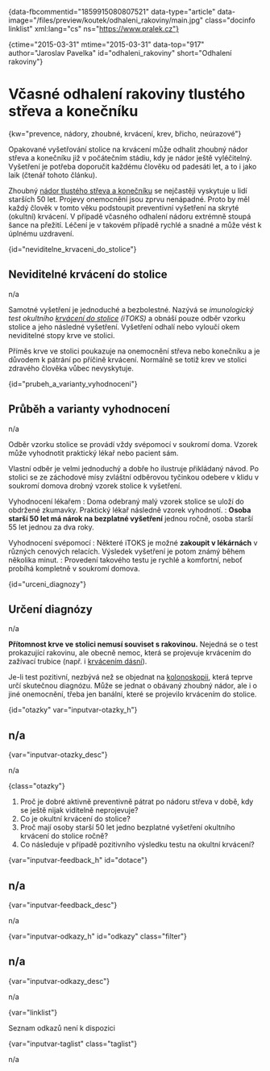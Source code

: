 
{data-fbcommentid="1859915080807521" data-type="article" data-image="/files/preview/koutek/odhaleni_rakoviny/main.jpg" class="docinfo linklist" xml:lang="cs" ns="https://www.pralek.cz"}

{ctime="2015-03-31" mtime="2015-03-31" data-top="917" author="Jaroslav Pavelka" id="odhaleni_rakoviny" short="Odhalení rakoviny"}

# Včasné odhalení rakoviny tlustého střeva a konečníku 

{kw="prevence, nádory, zhoubné, krvácení, krev, břicho, neúrazové"}

Opakované vyšetřování stolice na krvácení může odhalit zhoubný nádor střeva a konečníku již v počátečním stádiu, kdy je nádor ještě vyléčitelný. Vyšetření je potřeba doporučit každému člověku od padesáti let, a to i jako laik (čtenář tohoto článku). 

Zhoubný [nádor tlustého střeva a konečníku][1] se nejčastěji vyskytuje u lidí starších 50 let. Projevy onemocnění jsou zprvu nenápadné. Proto by měl každý člověk v tomto věku podstoupit preventivní vyšetření na skryté (okultní) krvácení. V případě včasného odhalení nádoru extrémně stoupá šance na přežití. Léčení je v takovém případě rychlé a snadné a může vést k úplnému uzdravení. 

{id="neviditelne\_krvaceni\_do_stolice"}

## Neviditelné krvácení do stolice 

n/a 

Samotné vyšetření je jednoduché a bezbolestné. Nazývá se _imunologický test okultního [krvácení do stolice][2] (iTOKS)_ a obnáší pouze odběr vzorku stolice a jeho následné vyšetření. Vyšetření odhalí nebo vyloučí okem neviditelné stopy krve ve stolici. 

Příměs krve ve stolici poukazuje na onemocnění střeva nebo konečníku a je důvodem k pátrání po příčině krvácení. Normálně se totiž krev ve stolici zdravého člověka vůbec nevyskytuje. 

{id="prubeh\_a\_varianty_vyhodnoceni"}

## Průběh a varianty vyhodnocení 

n/a 

Odběr vzorku stolice se provádí vždy svépomocí v soukromí doma. Vzorek může vyhodnotit praktický lékař nebo pacient sám. 

Vlastní odběr je velmi jednoduchý a dobře ho ilustruje přikládaný návod. Po stolici se ze záchodové mísy zvláštní odběrovou tyčinkou odebere v klidu v soukromí domova drobný vzorek stolice k vyšetření. 

Vyhodnocení lékařem 
:   Doma odebraný malý vzorek stolice se uloží do obdržené zkumavky. Praktický lékař následně vzorek vyhodnotí. 
:   **Osoba starší 50 let má nárok na bezplatné vyšetření** jednou ročně, osoba starší 55 let jednou za dva roky. 

Vyhodnocení svépomocí 
:   Některé iTOKS je možné **zakoupit v lékárnách** v různých cenových relacích. Výsledek vyšetření je potom známý během několika minut. 
:   Provedení takového testu je rychlé a komfortní, neboť probíhá kompletně v soukromí domova. 

{id="urceni_diagnozy"}

## Určení diagnózy 

n/a 

**Přítomnost krve ve stolici nemusí souviset s rakovinou.** Nejedná se o test prokazující rakovinu, ale obecně nemoc, která se projevuje krvácením do zažívací trubice (např. i [krvácením dásní][3]). 

Je-li test pozitivní, nezbývá než se objednat na [kolonoskopii][1], která teprve určí skutečnou diagnózu. Může se jednat o obávaný zhoubný nádor, ale i o jiné onemocnění, třeba jen banální, které se projevilo krvácením do stolice. 

{id="otazky" var="inputvar-otazky_h"}

## n/a 

{var="inputvar-otazky_desc"}

n/a 

{class="otazky"}

  1. Proč je dobré aktivně preventivně pátrat po nádoru střeva v době, kdy se ještě nijak viditelně neprojevuje? 
  2. Co je okultní krvácení do stolice? 
  3. Proč mají osoby starší 50 let jedno bezplatné vyšetření okultního krvácení do stolice ročně? 
  4. Co následuje v případě pozitivního výsledku testu na okultní krvácení? 

{var="inputvar-feedback_h" id="dotace"}

## n/a 

{var="inputvar-feedback_desc"}

n/a 

{var="inputvar-odkazy_h" id="odkazy" class="filter"}

## n/a 

{var="inputvar-odkazy_desc"}

n/a 

{var="linklist"}

Seznam odkazů není k dispozici 

{var="inputvar-taglist" class="taglist"}

n/a

 [1]: rakovina_streva
 [2]: hemoroidy
 [3]: krvaceni_dasni

